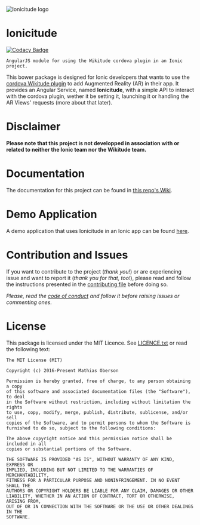 ![Ionicitude logo](https://github.com/Tazaf/ionicitude/blob/master/docs/logo_min.png)

# Ionicitude

[![Codacy Badge](https://api.codacy.com/project/badge/Grade/75b7c1da705a4ac1ac3cfa00947e3df3)](https://www.codacy.com/app/obersonmathias/ionicitude?utm_source=github.com&amp;utm_medium=referral&amp;utm_content=Tazaf/ionicitude&amp;utm_campaign=Badge_Grade)

```
AngularJS module for using the Wikitude cordova plugin in an Ionic project.
```
This bower package is designed for Ionic developers that wants to use the [cordova Wikitude plugin](http://www.wikitude.com/products/extensions/cordova-plugin-augmented-reality/) to add Augmented Reality (AR) in their app. It provides an Angular Service, named **Ionicitude**, with a simple API to interact with the cordova plugin, wether it be setting it, launching it or handling the AR Views' requests (more about that later).

# Disclaimer
**Please note that this project is not developped in association with or related to neither the Ionic team nor the Wikitude team.**

# Documentation
The documentation for this project can be found in [this repo's Wiki](https://github.com/Tazaf/ionicitude/wiki).

# Demo Application
A demo application that uses Ionicitude in an Ionic app can be found [here](https://github.com/Tazaf/IonicitudeDemoApp).

# Contribution and Issues

If you want to contribute to the project (_thank you!_) or are experiencing issue and want to report it (_thank you for that, too!_), please read and follow the instructions presented in the [contributing file](CONTRIBUTING.md) before doing so.

_Please, read the [code of conduct](CODE_OF_CONDUCT.md) and follow it before raising issues or commenting ones._

# License
This package is licensed under the MIT Licence. See [LICENCE.txt](https://github.com/Tazaf/ionicitude/blob/master/LICENSE.txt) or read the following text:
```
The MIT License (MIT)

Copyright (c) 2016-Present Mathias Oberson

Permission is hereby granted, free of charge, to any person obtaining a copy
of this software and associated documentation files (the "Software"), to deal
in the Software without restriction, including without limitation the rights
to use, copy, modify, merge, publish, distribute, sublicense, and/or sell
copies of the Software, and to permit persons to whom the Software is
furnished to do so, subject to the following conditions:

The above copyright notice and this permission notice shall be included in all
copies or substantial portions of the Software.

THE SOFTWARE IS PROVIDED "AS IS", WITHOUT WARRANTY OF ANY KIND, EXPRESS OR
IMPLIED, INCLUDING BUT NOT LIMITED TO THE WARRANTIES OF MERCHANTABILITY,
FITNESS FOR A PARTICULAR PURPOSE AND NONINFRINGEMENT. IN NO EVENT SHALL THE
AUTHORS OR COPYRIGHT HOLDERS BE LIABLE FOR ANY CLAIM, DAMAGES OR OTHER
LIABILITY, WHETHER IN AN ACTION OF CONTRACT, TORT OR OTHERWISE, ARISING FROM,
OUT OF OR IN CONNECTION WITH THE SOFTWARE OR THE USE OR OTHER DEALINGS IN THE
SOFTWARE.
```
